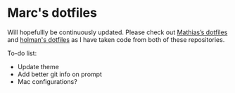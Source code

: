 # Marc's dotfiles

Will hopefullly be continuously updated. Please check out [Mathias’s dotfiles](https://github.com/mathiasbynens/dotfiles) and [holman's dotfiles](https://github.com/holman/dotfiles) as I have taken code from both of these repositories.

To-do list:

- Update theme
- Add better git info on prompt
- Mac configurations?
